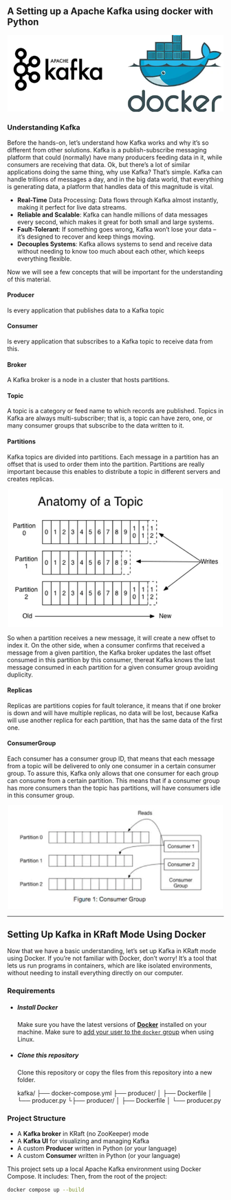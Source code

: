 ## A Setting up a Apache Kafka using docker with Python 


![Dockerfile](image/1.png)

### Understanding Kafka

Before the hands-on, let’s understand how Kafka works and why it’s so different from other solutions.
Kafka is a publish-subscribe messaging platform that could (normally) have many producers feeding data in it, while consumers are receiving that data. Ok, but there’s a lot of similar applications doing the same thing, why use Kafka?
That’s simple. Kafka can handle trillions of messages a day, and in the big data world, that everything is generating data, a platform that handles data of this magnitude is vital.
- **Real-Time** Data Processing: Data flows through Kafka almost instantly, making it perfect for live data streams.
- **Reliable and Scalable**: Kafka can handle millions of data messages every second, which makes it great for both small and large systems.
- **Fault-Tolerant**: If something goes wrong, Kafka won’t lose your data – it’s designed to recover and keep things moving.
- **Decouples Systems**: Kafka allows systems to send and receive data without needing to know too much about each other, which keeps everything flexible.


Now we will see a few concepts that will be important for the understanding of this material.



#### Producer
Is every application that publishes data to a Kafka topic

#### Consumer
Is every application that subscribes to a Kafka topic to receive data from this.

#### Broker
A Kafka broker is a node in a cluster that hosts partitions.

#### Topic
A topic is a category or feed name to which records are published. Topics in Kafka are always multi-subscriber; that is, a topic can have zero, one, or many consumer groups that subscribe to the data written to it.

#### Partitions
Kafka topics are divided into partitions. Each message in a partition has an offset that is used to order them into the partition. Partitions are really important because this enables to distribute a topic in different servers and creates replicas.

<p align="center">
  <img src="image/3.png" alt="Kafka Architecture" width="500"/>
</p>

So when a partition receives a new message, it will create a new offset to index it. On the other side, when a consumer confirms that received a message from a given partition, the Kafka broker updates the last offset consumed in this partition by this consumer, thereat Kafka knows the last message consumed in each partition for a given consumer group avoiding duplicity.

#### Replicas
Replicas are partitions copies for fault tolerance, it means that if one broker is down and will have multiple replicas, no data will be lost, because Kafka will use another replica for each partition, that has the same data of the first one.

#### ConsumerGroup
Each consumer has a consumer group ID, that means that each message from a topic will be delivered to only one consumer in a certain consumer group. To assure this, Kafka only allows that one consumer for each group can consume from a certain partition. This means that if a consumer group has more consumers than the topic has partitions, will have consumers idle in this consumer group.

<p align="center">
  <img src="image/4.png" alt="Kafka Architecture" width="500"/>
</p>

---

## Setting Up Kafka in KRaft Mode Using Docker
Now that we have a basic understanding, let’s set up Kafka in KRaft mode using Docker. If you’re not familiar with Docker, don’t worry! It’s a tool that lets us run programs in containers, which are like isolated environments, without needing to install everything directly on our computer.

### Requirements
- ##### Install Docker
   Make sure you have the latest versions of **[Docker](https://docs.docker.com/engine/install/)** installed on your machine.
   Make sure to [add your user to the `docker` group](https://docs.docker.com/install/linux/linux-postinstall/#manage-docker-as-a-non-root-user) when using Linux.
- ##### Clone this repository
   Clone this repository or copy the files from this repository into a new folder. 

  kafka/
├── docker-compose.yml
├── producer/
│ ├── Dockerfile
│ └── producer.py
└├── producer/
│ ├── Dockerfile
│ └── producer.py


### Project Structure

- A **Kafka broker** in KRaft (no ZooKeeper) mode
- A **Kafka UI** for visualizing and managing Kafka
- A custom **Producer** written in Python (or your language)
- A custom **Consumer** written in Python (or your language)

This project sets up a local Apache Kafka environment using Docker Compose. It includes:
Then, from the root of the project:

```bash
docker compose up --build


```